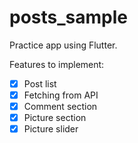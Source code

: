 # posts_sample

Practice app using Flutter.

Features to implement:

* [x] Post list
* [x] Fetching from API
* [x] Comment section
* [x] Picture section
* [x] Picture slider
